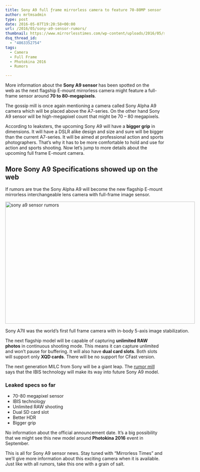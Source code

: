 ```yaml
---
title: Sony A9 full ƒrame mirrorless camera to feature 70-80MP sensor
author: mrtmsadmin
type: post
date: 2016-05-07T19:20:58+00:00
url: /2016/05/sony-a9-sensor-rumors/
thumbnail: https://www.mirrorlesstimes.com/wp-content/uploads/2016/05/sony-a9-sensor-rumors-1.jpg
dsq_thread_id:
  - "4863352754"
tags:
  - Camera
  - Full Frame
  - Photokina 2016
  - Rumors

---
```

More information about the **Sony A9 sensor** has been spotted on the web as the next flagship E-mount mirrorless camera might feature a full-frame sensor around **70 to 80-megapixels**.

The gossip mill is once again mentioning a camera called Sony Alpha A9 camera which will be placed above the A7-series. On the other hand Sony A9 sensor will be high-megapixel count that might be 70 &#8211; 80 megapixels.

According to leaksters, the upcoming Sony A9 will have a **bigger grip** in dimensions. It will have a DSLR alike design and size and sure will be bigger than the current A7-series. It will be aimed at professional action and sports photographers. That&#8217;s why it has to be more comfortable to hold and use for action and sports shooting. Now let’s jump to more details about the upcoming full frame E-mount camera.<!--more-->

## More Sony A9 Specifications showed up on the web

If rumors are true the Sony Alpha A9 will become the new flagship E-mount mirrorless interchangeable lens camera with full-frame image sensor.

<div id="attachment_199" style="width: 910px" class="wp-caption alignnone">
  <img class="wp-image-199 size-full" title="sony a9 sensor rumors" src="https://i2.wp.com/www.mirrorlesstimes.com/wp-content/uploads/2016/05/sony-a9-sensor-rumors-1.jpg?resize=600%2C386&#038;ssl=1" alt="sony a9 sensor rumors" width="600" height="386" srcset="https://i2.wp.com/www.mirrorlesstimes.com/wp-content/uploads/2016/05/sony-a9-sensor-rumors-1.jpg?w=900&ssl=1 900w, https://i2.wp.com/www.mirrorlesstimes.com/wp-content/uploads/2016/05/sony-a9-sensor-rumors-1.jpg?resize=300%2C193&ssl=1 300w, https://i2.wp.com/www.mirrorlesstimes.com/wp-content/uploads/2016/05/sony-a9-sensor-rumors-1.jpg?resize=768%2C494&ssl=1 768w" sizes="(max-width: 600px) 100vw, 600px" data-recalc-dims="1" />
  
  <p class="wp-caption-text">
    Sony A7II was the world’s first full frame camera with in-body 5-axis image stabilization.
  </p>
</div>

The next flagship model will be capable of capturing **unlimited RAW photos** in continuous shooting mode. This means it can capture unlimited and won’t pause for buffering. It will also have **dual card slots**. Both slots will support only **XQD cards**. There will be no support for CFast version.

The next generation MILC from Sony will be a giant leap. The <a href="http://bit.ly/1SUOd2u" target="_blank">rumor mill</a> says that the IBIS technology will make its way into future Sony A9 model.

### Leaked specs so far

  * 70-80 megapixel sensor
  * IBIS technology
  * Unlimited RAW shooting
  * Dual SD card slot
  * Better HDR
  * Bigger grip

No information about the official announcement date. It&#8217;s a big possibility that we might see this new model around **Photokina 2016** event in September.

This is all for Sony A9 sensor news. Stay tuned with &#8220;Mirrorless Times&#8221; and we’ll give more information about this exciting camera when it is available. Just like with all rumors, take this one with a grain of salt.